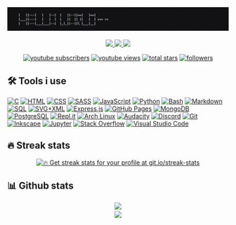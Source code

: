 <div id="header" align="center">
  <img src="resources/hello_world.gif" width="600"/><br><br>
  <a href="https://www.linkedin.com/in/suraj-kareppagol-004463248/">
    <img src="https://img.shields.io/badge/LinkedIn-blue?logo=linkedin&logoColor=white&style=for-the-badge">
  </a>
  <a href="https://twitter.com/DevShadoww">
    <img src="https://img.shields.io/badge/Twitter-blue?style=for-the-badge&logo=twitter&logoColor=white">
  </a>
    <a href="https://www.youtube.com/channel/UCrqYIgvMBwuVK-d8z9MIDsw">
    <img src="https://img.shields.io/badge/YouTube-red?style=for-the-badge&logo=youtube&logoColor=white">
  </a>
</div>

<p align="center">
  <a href="https://www.youtube.com/channel/UCrqYIgvMBwuVK-d8z9MIDsw">
    <img alt="youtube subscribers" title="Subscribe to my YouTube channel" src="https://custom-icon-badges.demolab.com/youtube/channel/subscribers/UCrqYIgvMBwuVK-d8z9MIDsw?color=%23E05D44&label=SUBSCRIBE&logo=video&logoColor=white&style=for-the-badge&labelColor=CE4630"/></a> 
  <a href="https://www.youtube.com/channel/UCrqYIgvMBwuVK-d8z9MIDsw">
    <img alt="youtube views" title="YouTube views" src="https://custom-icon-badges.demolab.com/youtube/channel/views/UCrqYIgvMBwuVK-d8z9MIDsw?color=%23E1AD0E&logo=video&logoColor=white&style=for-the-badge&labelColor=C79600"/></a> 
  <a href="https://github.com/dev-shadoww?tab=repositories&sort=stargazers">
    <img alt="total stars" title="Total stars on GitHub" src="https://custom-icon-badges.demolab.com/github/stars/dev-shadoww?color=55960c&style=for-the-badge&labelColor=488207&logo=star"/></a>
  <a href="https://github.com/dev-shadoww?tab=followers">
    <img alt="followers" title="Follow me on Github" src="https://custom-icon-badges.demolab.com/github/followers/dev-shadoww?color=236ad3&labelColor=1155ba&style=for-the-badge&logo=person-add&label=Follow&logoColor=white"/></a>
</p>

## 🛠️ Tools i use

<p>
    <a href="https://github.com/search?q=user%3Adev-shadoww+language%3Ac"><img alt="C" src="https://custom-icon-badges.demolab.com/badge/C-03599C.svg?logo=c-in-hexagon&logoColor=white"></a>
    <a href="https://github.com/search?q=user%3Adev-shadoww+language%3Ahtml"><img alt="HTML" src="https://img.shields.io/badge/HTML-E34F26.svg?logo=html5&logoColor=white"></a>
    <a href="https://github.com/search?q=user%3Adev-shadoww+language%3Acss"><img alt="CSS" src="https://img.shields.io/badge/CSS-1572B6.svg?logo=css3&logoColor=white"></a>
    <a href="https://github.com/search?q=user%3Adev-shadoww+language%3Acss"><img alt="SASS" src="https://img.shields.io/badge/SASS-1572B6.svg?logo=sass&logoColor=white"></a>
    <a href="https://github.com/search?q=user%3Adev-shadoww+language%3Ajavascript"><img alt="JavaScript" src="https://img.shields.io/badge/JavaScript-F7DF1E.svg?logo=javascript&logoColor=black"></a>
    <a href="https://github.com/search?q=user%3Adev-shadoww+language%3Apython"><img alt="Python" src="https://img.shields.io/badge/Python-14354C.svg?logo=python&logoColor=white"></a>
    <a href="https://github.com/search?q=user%3Adev-shadoww+language%3Abash"><img alt="Bash" src="https://img.shields.io/badge/Bash-121011.svg?logo=gnu-bash&logoColor=white"></a>
    <a href="https://github.com/search?q=user%3Adev-shadoww+language%3Amarkdown"><img alt="Markdown" src="https://img.shields.io/badge/Markdown-000000.svg?logo=markdown&logoColor=white"></a>
    <a href="https://github.com/search?q=user%3Adev-shadoww+language%3Asql"><img alt="SQL" src="https://custom-icon-badges.demolab.com/badge/SQL-025E8C.svg?logo=database&logoColor=white"></a>
    <a href="https://github.com/search?q=user%3Adev-shadoww+language%3Asvg"><img alt="SVG+XML" src="https://img.shields.io/badge/SVG%2BXML-e0982c.svg?logo=svg&logoColor=white"></a>
    <a href="#"><img alt="Express.js" src="https://img.shields.io/badge/Express.js-404d59.svg?logo=express&logoColor=white"></a>
    <a href="#"><img alt="GitHub Pages" src="https://img.shields.io/badge/GitHub%20Pages-327FC7.svg?logo=github&logoColor=white"></a>
    <a href="#"><img alt="MongoDB" src ="https://img.shields.io/badge/MongoDB-4ea94b.svg?logo=mongodb&logoColor=white"></a>
    <a href="#"><img alt="PostgreSQL" src ="https://img.shields.io/badge/PostgreSQL-316192.svg?logo=postgresql&logoColor=white"></a>
    <a href="#"><img alt="Repl.it" src="https://img.shields.io/badge/Repl.it-0D101E.svg?logo=Replit&logoColor=white"></a>
    <a href="#"><img alt="Arch Linux" src="https://img.shields.io/badge/Arch%20Linux-1793D1.svg?logo=arch-linux&logoColor=white"></a>
    <a href="#"><img alt="Audacity" src="https://img.shields.io/badge/-Audacity-0000CC?logo=audacity&logoColor=white"></a>
    <a href="#"><img alt="Discord" src="https://img.shields.io/badge/-Discord-5865F2.svg?logo=discord&logoColor=white"></a>
    <a href="#"><img alt="Git" src="https://img.shields.io/badge/Git-F05033.svg?logo=git&logoColor=white"></a>
    <a href="#"><img alt="Inkscape" src="https://img.shields.io/badge/Inkscape-000000?logo=Inkscape&logoColor=white"></a>
    <a href="#"><img alt="Jupyter" src="https://img.shields.io/badge/Jupyter-F37626.svg?logo=Jupyter&logoColor=white"></a>
    <a href="#"><img alt="Stack Overflow" src="https://img.shields.io/badge/-Stack%20Overflow-FE7A16?logo=stack-overflow&logoColor=white"></a>
    <a href="#"><img alt="Visual Studio Code" src="https://img.shields.io/badge/Visual%20Studio%20Code-0078d7.svg?logo=visual-studio-code&logoColor=white"></a>
</p>

## 🔥 Streak stats

<p align="center">
  <a href="https://github.com/dev-shadoww/github-readme-streak-stats">
    <img title="🔥 Get streak stats for your profile at git.io/streak-stats"  src="https://streak-stats.demolab.com/?user=dev-shadoww&theme=dark&hide_border=true"/>
  </a>
</p>

## 📊 Github stats

<div align="center">
  <a href="https://github.com/anuraghazra/github-readme-stats"><img src="https://denvercoder1-github-readme-stats.vercel.app/api/?username=dev-shadoww&show_icons=true&include_all_commits=true&count_private=true&theme=gruvbox&hide_border=true&icon_color=F8D866" height="192px"/></a><br>
  <a href="https://github.com/anuraghazra/github-readme-stats"><img src="https://github-readme-stats.vercel.app/api/top-langs/?username=dev-shadoww&langs_count=8&layout=compact&theme=gruvbox&hide_border=true" height="192px"/></a>
  <br/>
</div>

